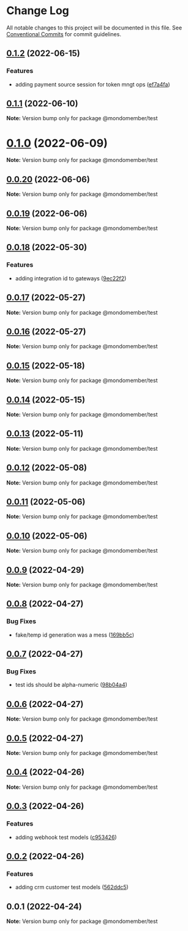 # Change Log

All notable changes to this project will be documented in this file.
See [Conventional Commits](https://conventionalcommits.org) for commit guidelines.

## [0.1.2](https://github.com/mondomember/node/compare/v0.1.1...v0.1.2) (2022-06-15)


### Features

* adding payment source session for token mngt ops ([ef7a4fa](https://github.com/mondomember/node/commit/ef7a4fa907724fe73d94901a0fd1a5eccb30e7fc))





## [0.1.1](https://github.com/mondomember/node/compare/v0.1.0...v0.1.1) (2022-06-10)

**Note:** Version bump only for package @mondomember/test





# [0.1.0](https://github.com/mondomember/node/compare/v0.0.20...v0.1.0) (2022-06-09)

**Note:** Version bump only for package @mondomember/test





## [0.0.20](https://github.com/mondomember/node/compare/v0.0.19...v0.0.20) (2022-06-06)

**Note:** Version bump only for package @mondomember/test





## [0.0.19](https://github.com/mondomember/node/compare/v0.0.18...v0.0.19) (2022-06-06)

**Note:** Version bump only for package @mondomember/test





## [0.0.18](https://github.com/mondomember/node/compare/v0.0.17...v0.0.18) (2022-05-30)


### Features

* adding integration id to gateways ([9ec22f2](https://github.com/mondomember/node/commit/9ec22f27ffb50543c9b99e7a06b9df660ec9e059))





## [0.0.17](https://github.com/mondomember/node/compare/v0.0.16...v0.0.17) (2022-05-27)

**Note:** Version bump only for package @mondomember/test





## [0.0.16](https://github.com/mondomember/node/compare/v0.0.15...v0.0.16) (2022-05-27)

**Note:** Version bump only for package @mondomember/test





## [0.0.15](https://github.com/mondomember/node/compare/v0.0.14...v0.0.15) (2022-05-18)

**Note:** Version bump only for package @mondomember/test





## [0.0.14](https://github.com/mondomember/node/compare/v0.0.13...v0.0.14) (2022-05-15)

**Note:** Version bump only for package @mondomember/test





## [0.0.13](https://github.com/mondomember/node/compare/v0.0.12...v0.0.13) (2022-05-11)

**Note:** Version bump only for package @mondomember/test





## [0.0.12](https://github.com/mondomember/node/compare/v0.0.11...v0.0.12) (2022-05-08)

**Note:** Version bump only for package @mondomember/test





## [0.0.11](https://github.com/mondomember/node/compare/v0.0.10...v0.0.11) (2022-05-06)

**Note:** Version bump only for package @mondomember/test





## [0.0.10](https://github.com/mondomember/node/compare/v0.0.9...v0.0.10) (2022-05-06)

**Note:** Version bump only for package @mondomember/test





## [0.0.9](https://github.com/mondomember/node/compare/v0.0.8...v0.0.9) (2022-04-29)

**Note:** Version bump only for package @mondomember/test





## [0.0.8](https://github.com/mondomember/node/compare/v0.0.7...v0.0.8) (2022-04-27)


### Bug Fixes

* fake/temp id generation was a mess ([169bb5c](https://github.com/mondomember/node/commit/169bb5c175b73c479a7d27846ff1f9076a14eb81))





## [0.0.7](https://github.com/mondomember/node/compare/v0.0.6...v0.0.7) (2022-04-27)


### Bug Fixes

* test ids should be alpha-numeric ([98b04a4](https://github.com/mondomember/node/commit/98b04a486a3bca76aba581b8485ea9cfa6001be0))





## [0.0.6](https://github.com/mondomember/node/compare/v0.0.5...v0.0.6) (2022-04-27)

**Note:** Version bump only for package @mondomember/test





## [0.0.5](https://github.com/mondomember/node/compare/v0.0.4...v0.0.5) (2022-04-27)

**Note:** Version bump only for package @mondomember/test





## [0.0.4](https://github.com/mondomember/node/compare/v0.0.3...v0.0.4) (2022-04-26)

**Note:** Version bump only for package @mondomember/test





## [0.0.3](https://github.com/mondomember/node/compare/v0.0.2...v0.0.3) (2022-04-26)


### Features

* adding webhook test models ([c953426](https://github.com/mondomember/node/commit/c95342653c0aee04a6324896d662e31541d18394))





## [0.0.2](https://github.com/mondomember/node/compare/v0.0.1...v0.0.2) (2022-04-26)


### Features

* adding crm customer test models ([562ddc5](https://github.com/mondomember/node/commit/562ddc58e0139ff3372c266eef226024c2c66a36))





## 0.0.1 (2022-04-24)

**Note:** Version bump only for package @mondomember/test
